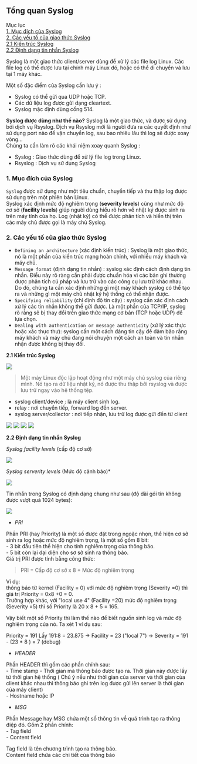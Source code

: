 ## Tổng quan Syslog  
Mục lục  
[1. Mục đích của Syslog](#1)  
[2. Các yếu tố của giao thức Syslog](#2)  
    [2.1 Kiến trúc Syslog](#3)  
    [2.2 Định dạng tin nhắn Syslog](#4)

Syslog là một giao thức client/server dùng để xử lý các file log Linux. Các file log có thể được lưu tại chính máy Linux đó, hoặc có thể di chuyển và lưu tại 1 máy khác. 

Một số đặc điểm của Syslog cần lưu ý : 
- Syslog có thể gửi qua UDP hoặc TCP.  
- Các dữ liệu log được gửi dạng cleartext.  
- Syslog mặc định dùng cổng 514.  

**Syslog được dùng như thế nào?**
Syslog là một giao thức, và được sử dụng bới dịch vụ Rsyslog. Dịch vụ Rsyslog mới là người đưa ra các quyết định như sử dụng port nào để vận chuyển log, sau bao nhiêu lâu thì log sẽ được xoay vòng…  
Chúng ta cần làm rõ các khái niệm xoay quanh Syslog :  
- Syslog : Giao thức dùng để xử lý file log trong Linux.  
- Rsyslog : Dịch vụ sử dụng Syslog

<a name="1"></a>

### 1. Mục đích của Syslog  

`Syslog` được sử dụng như một tiêu chuẩn, chuyển tiếp và thu thập log được sử dụng trên một phiên bản Linux.  
Syslog xác định mức độ nghiêm trọng (**severity levels**) cũng như mức độ cơ sở (**facility levels**) giúp người dùng hiểu rõ hơn về nhật ký được sinh ra trên máy tính của họ. Log (nhật ký) có thể được phân tích và hiển thị trên các máy chủ được gọi là máy chủ Syslog.  
<a name="2"></a>

### 2. Các yếu tố của giao thức Syslog 

- `Defining an architecture` (xác định kiến ​​trúc) : Syslog là một giao thức, nó là một phần của kiến ​​trúc mạng hoàn chỉnh, với nhiều máy khách và máy chủ.  
- `Message format` (định dạng tin nhắn) : syslog xác định cách định dạng tin nhắn. Điều này rõ ràng cần phải được chuẩn hóa vì các bản ghi thường được phân tích cú pháp và lưu trữ vào các công cụ lưu trữ khác nhau. Do đó, chúng ta cần xác định những gì một máy khách syslog có thể tạo ra và những gì một máy chủ nhật ký hệ thống có thể nhận được.  
- `Specifying reliability` (chỉ định độ tin cậy) : syslog cần xác định cách xử lý các tin nhắn không thể gửi được. Là một phần của TCP/IP, syslog rõ ràng sẽ bị thay đổi trên giao thức mạng cơ bản (TCP hoặc UDP) để lựa chọn.  
- `Dealing with authentication or message authenticity` (xử lý xác thực hoặc xác thực thư): syslog cần một cách đáng tin cậy để đảm bảo rằng máy khách và máy chủ đang nói chuyện một cách an toàn và tin nhắn nhận được không bị thay đổi.  

<a name="3"></a>

**2.1 Kiến trúc Syslog**  

<img src="https://i.imgur.com/d9QEqqD.png">  

> Một máy Linux độc lập hoạt động như một máy chủ syslog của riêng mình. Nó tạo ra dữ liệu nhật ký, nó được thu thập bởi rsyslog và được lưu trữ ngay vào hệ thống tệp.  

- syslog client/device : là máy client sinh log.  
- relay : nơi chuyển tiếp, forward log đến server.  
- syslog server/collector : nơi tiếp nhận, lưu trữ log được gửi đến từ client

<img src="https://i.imgur.com/ZcgQNST.png">  

<img src="https://i.imgur.com/evtJeia.png">

<img src="https://i.imgur.com/5qhZYta.png"> 

<img src="https://i.imgur.com/AcNxJ6L.png">
<a name="4"></a>

**2.2 Định dạng tin nhắn Syslog**

*Syslog facility levels* (cấp độ cơ sở) 

<img src="https://i.imgur.com/MODl0RR.png">  

*Syslog serverity levels* (Mức độ cảnh báo)*  

<img src="https://i.imgur.com/NxeXsao.png">  

Tin nhắn trong Syslog có định dạng chung như sau (độ dài gói tin không được vượt quá 1024 bytes):  

<img src="https://i.imgur.com/x58ALKj.png">  

- *PRI*  

Phần PRI (hay Priority) là một số được đặt trong ngoặc nhọn, thể hiện cơ sở sinh ra log hoặc mức độ nghiêm trọng, là một số gồm 8 bit:  
    - 3 bit đầu tiên thể hiện cho tính nghiêm trọng của thông báo.  
    - 5 bit còn lại đại diện cho sơ sở sinh ra thông báo.  
Giá trị PRI được tính bằng công thức:  
> PRI = Cấp độ cơ sở x 8 + Mức độ nghiêm trọng  

Ví dụ:  
thông báo từ kernel (Facility = 0) với mức độ nghiêm trọng (Severity =0) thì giá trị Priority = 0x8 +0 = 0.   
Trường hợp khác, với "local use 4" (Facility =20) mức độ nghiêm trọng (Severity =5) thì số Priority là 20 x 8 + 5 = 165.  

Vậy biết một số Priority thì làm thế nào để biết nguồn sinh log và mức độ nghiêm trọng của nó. Ta xét 1 ví dụ sau:
 
Priority = 191 Lấy 191:8 = 23.875 -> Facility = 23 ("local 7") -> Severity = 191 - (23 * 8 ) = 7 (debug)  

- *HEADER*  

Phần HEADER thì gồm các phần chính sau:  
    - Time stamp - Thời gian mà thông báo được tạo ra. Thời gian này được lấy từ thời gian hệ thống ( Chú ý nếu như thời gian của server và thời gian của client khác nhau thì thông báo ghi trên log được gửi lên server là thời gian của máy client)  
    - Hostname hoặc IP
- *MSG*  

Phần Message hay MSG chứa một số thông tin về quá trình tạo ra thông điệp đó. Gồm 2 phần chính:  
    - Tag field  
    - Content field  

Tag field là tên chương trình tạo ra thông báo.  
Content field chứa các chi tiết của thông báo

